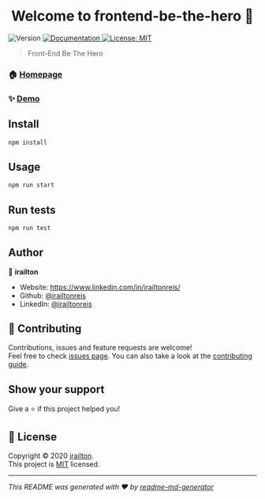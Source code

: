 <h1 align="center">Welcome to frontend-be-the-hero 👋</h1>
<p>
  <img alt="Version" src="https://img.shields.io/badge/version-0.1.0-blue.svg?cacheSeconds=2592000" />
  <a href="https://github.com/irailtonreis/frontend-be-te-hero#readme" target="_blank">
    <img alt="Documentation" src="https://img.shields.io/badge/documentation-yes-brightgreen.svg" />
  </a>
  <a href="https://github.com/irailtonreis/frontend-be-te-hero/licence" target="_blank">
    <img alt="License: MIT" src="https://img.shields.io/badge/License-MIT-yellow.svg" />
  </a>
</p>

> Front-End Be The Hero

### 🏠 [Homepage](https://github.com/irailtonreis/frontend-be-te-hero)

### ✨ [Demo](https://github.com/irailtonreis/frontend-be-te-hero)

## Install

```sh
npm install
```

## Usage

```sh
npm run start
```

## Run tests

```sh
npm run test
```

## Author

👤 **irailton**

* Website: https://www.linkedin.com/in/irailtonreis/
* Github: [@irailtonreis](https://github.com/irailtonreis)
* LinkedIn: [@irailtonreis](https://linkedin.com/in/irailtonreis)

## 🤝 Contributing

Contributions, issues and feature requests are welcome!<br />Feel free to check [issues page](https://github.com/irailtonreis/frontend-be-te-hero/issues). You can also take a look at the [contributing guide](https://github.com/irailtonreis/frontend-be-te-hero).

## Show your support

Give a ⭐️ if this project helped you!

## 📝 License

Copyright © 2020 [irailton](https://github.com/irailtonreis).<br />
This project is [MIT](https://github.com/irailtonreis/frontend-be-te-hero/licence) licensed.

***
_This README was generated with ❤️ by [readme-md-generator](https://github.com/kefranabg/readme-md-generator)_
